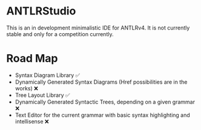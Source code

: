 # ANTLRStudio
This is an in development minimalistic IDE for ANTLRv4. It is not currently stable and only for a competition currently.

# Road Map
* Syntax Diagram Library :white_check_mark:
* Dynamically Generated Syntax Diagrams (Href possibilities are in the works) :x:
* Tree Layout Library :white_check_mark:
* Dynamically Generated Syntactic Trees, depending on a given grammar :x:
* Text Editor for the current grammar with basic syntax highlighting and intellisense :x:
